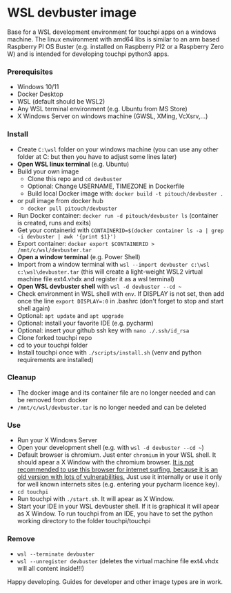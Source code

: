 # WSL devbuster image

Base for a WSL development environment for touchpi apps on a windows machine. The linux environment with amd64 libs is similar to an arm based Raspberry PI OS Buster (e.g. installed on Raspberry PI2 or a Raspberry Zero W) and is intended for developing touchpi python3 apps.

### Prerequisites
- Windows 10/11
- Docker Desktop
- WSL (default should be WSL2)
- Any WSL terminal environment (e.g. Ubuntu from MS Store)
- X Windows Server on windows machine (GWSL, XMing, VcXsrv,...)

### Install
- Create `C:\wsl` folder on your windows machine (you can use any other folder at C: but then you have to adjust some lines later)
- **Open WSL linux terminal** (e.g. Ubuntu)
- Build your own image
  - Clone this repo and `cd devbuster`
  - Optional: Change USERNAME, TIMEZONE in Dockerfile
  - Build local Docker image with: `docker build -t pitouch/devbuster .`
- or pull image from docker hub
  - `docker pull pitouch/devbuster`
- Run Docker container: `docker run -d pitouch/devbuster ls`  (container is created, runs and exits)
- Get your containerid with `CONTAINERID=$(docker container ls -a | grep -i devbuster | awk '{print $1}')`
- Export container: `docker export $CONTAINERID > /mnt/c/wsl/devbuster.tar`
- **Open a window terminal** (e.g. Power Shell)
- Import from a window terminal with `wsl --import devbuster c:\wsl c:\wsl\devbuster.tar` (this will create a light-weight WSL2 virtual machine file ext4.vhdx and register it as a wsl terminal)
- **Open WSL devbuster shell** with `wsl -d devbuster --cd ~`
- Check environment in WSL shell with `env`. If DISPLAY is not set, then add once the line `export DISPLAY=:0` in .bashrc (don't forget to stop and start shell again)
- Optional: `apt update` and `apt upgrade`
- Optional: install your favorite IDE (e.g. pycharm)
- Optional: insert your github ssh key with `nano ./.ssh/id_rsa`
- Clone forked touchpi repo
- cd to your touchpi folder
- Install touchpi once with `./scripts/install.sh` (venv and python requirements are installed)

### Cleanup
- The docker image and its container file are no longer needed and can be removed from docker
- `/mnt/c/wsl/devbuster.tar` is no longer needed and can be deleted

### Use
- Run your X Windows Server
- Open your development shell (e.g. with `wsl -d devbuster --cd ~`)
- Default browser is chromium. Just enter `chromium` in your WSL shell. It should apear a X Window with the chromium browser. <ins>It is not recommended to use this browser for internet surfing, because it is an old version with lots of vulnerabilities.</ins> Just use it internally or use it only for well known internets sites (e.g. entering your pycharm licence key).
- `cd touchpi`
- Run touchpi with `./start.sh`. It will apear as X Window.
- Start your IDE in your WSL devbuster shell. If it is graphical it will apear as X Window. To run touchpi from an IDE, you have to set the python working directory to the folder touchpi/touchpi

### Remove
  - `wsl --terminate devbuster`
  - `wsl --unregister devbuster` (deletes the virtual machine file ext4.vhdx will all content inside!!!)


Happy developing. Guides for developer and other image types are in work.

